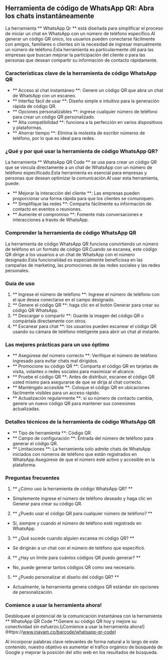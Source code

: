 ## Herramienta de código de WhatsApp QR: Abra los chats instantáneamente

La herramienta ** WhatsApp Qr ** está diseñada para simplificar el proceso de iniciar un chat en WhatsApp con un número de teléfono específico.Al generar un código QR único, los usuarios pueden conectarse fácilmente con amigos, familiares o clientes sin la necesidad de ingresar manualmente un número de teléfono.Esta herramienta es particularmente útil para las empresas que buscan mejorar la participación del cliente o para las personas que desean compartir su información de contacto rápidamente.

### Características clave de la herramienta de código WhatsApp QR

- ** Acceso al chat instantáneo **: Genere un código QR que abra un chat de WhatsApp con un escaneo.
- ** Interfaz fácil de usar **: Diseño simple e intuitivo para la generación rápida de código QR.
- ** Opciones personalizables **: ingrese cualquier número de teléfono para crear un código QR personalizado.
- ** Alta compatibilidad **: funciona a la perfección en varios dispositivos y plataformas.
- ** Ahorrar tiempo **: Elimina la molestia de escribir números de teléfono, por lo que es ideal para redes.

### ¿Qué y por qué usar la herramienta de código WhatsApp QR?

La herramienta ** WhatsApp QR Code ** se usa para crear un código QR que se vincula directamente a un chat de WhatsApp con un número de teléfono especificado.Esta herramienta es esencial para empresas y personas que desean optimizar la comunicación.Al usar esta herramienta, puede:

- ** Mejorar la interacción del cliente **: Las empresas pueden proporcionar una forma rápida para que los clientes se comuniquen.
- ** Simplifique las redes **: Comparta fácilmente su información de contacto en eventos o reuniones.
- ** Aumente el compromiso **: Fomente más conversaciones e interacciones a través de WhatsApp.

### Comprender la herramienta de código WhatsApp QR

La herramienta de código WhatsApp QR funciona convirtiendo un número de teléfono en un formato de código QR.Cuando se escanea, este código QR dirige a los usuarios a un chat de WhatsApp con el número designado.Esta funcionalidad es especialmente beneficiosa en las campañas de marketing, las promociones de las redes sociales y las redes personales.

### Guía de uso

1. ** Ingrese el número de teléfono **: Ingrese el número de teléfono con el que desea conectarse en el campo designado.
2. ** Genere el código QR **: haga clic en el botón Generar para crear su código QR WhatsApp.
3. ** Descargar o compartir **: Guarde la imagen del código QR o compártala directamente con otros.
4. ** Escanear para chat **: los usuarios pueden escanear el código QR usando su cámara de teléfono inteligente para abrir un chat al instante.

### Las mejores prácticas para un uso óptimo

- ** Asegúrese del número correcto **: Verifique el número de teléfono ingresado para evitar chats mal dirigidos.
- ** Promocione su código QR **: Comparta el código QR en tarjetas de visita, volantes o redes sociales para maximizar el alcance.
- ** Pruebe el código QR **: Antes de distribuir, escanee el código QR usted mismo para asegurarse de que se dirija al chat correcto.
- ** Manténgalo accesible **: Coloque el código QR en ubicaciones fácilmente visibles para un acceso rápido.
- ** Actualización regularmente **: si su número de contacto cambia, genere un nuevo código QR para mantener sus conexiones actualizadas.

### Detalles técnicos de la herramienta de código WhatsApp QR

- ** Tipo de herramienta **: Código QR
- ** Campo de configuración **: Entrada del número de teléfono para generar el código QR.
- ** Limitaciones **: La herramienta solo admite chats de WhatsApp iniciados con números de teléfono que están registrados en WhatsApp.Asegúrese de que el número esté activo y accesible en la plataforma.

### Preguntas frecuentes

1. ** ¿Cómo uso la herramienta de código WhatsApp QR? **
- Simplemente ingrese el número de teléfono deseado y haga clic en Generar para crear su código QR.

2. ** ¿Puedo usar el código QR para cualquier número de teléfono? **
- Sí, siempre y cuando el número de teléfono esté registrado en WhatsApp.

3. ** ¿Qué sucede cuando alguien escanea mi código QR? **
- Se dirigirán a un chat con el número de teléfono que especificó.

4. ** ¿Hay un límite para cuántos códigos QR puedo generar? **
- No, puede generar tantos códigos QR como sea necesario.

5. ** ¿Puedo personalizar el diseño del código QR? **
- Actualmente, la herramienta genera códigos QR estándar sin opciones de personalización.

### Comience a usar la herramienta ahora!

Desbloquee el potencial de la comunicación instantánea con la herramienta ** WhatsApp QR Code **.Genere su código QR hoy y mejore su conectividad sin esfuerzo.[¡Comience a usar la herramienta ahora!] (Https://www.inayam.co/barcode/whatsapp-qr-code)

Al incorporar palabras clave relevantes de forma natural a lo largo de este contenido, nuestro objetivo es aumentar el tráfico orgánico de búsqueda de Google y mejorar la posición del sitio web en los resultados de búsqueda.